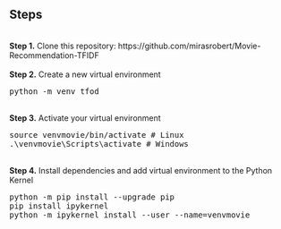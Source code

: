 ## Steps

<br />
<b>Step 1.</b> Clone this repository: https://github.com/mirasrobert/Movie-Recommendation-TFIDF
<br/><br/>
<b>Step 2.</b> Create a new virtual environment 
<pre>
python -m venv tfod
</pre> 
<br/>
<b>Step 3.</b> Activate your virtual environment
<pre>
source venvmovie/bin/activate # Linux
.\venvmovie\Scripts\activate # Windows 
</pre>
<br/>
<b>Step 4.</b> Install dependencies and add virtual environment to the Python Kernel
<pre>
python -m pip install --upgrade pip
pip install ipykernel
python -m ipykernel install --user --name=venvmovie
</pre>
